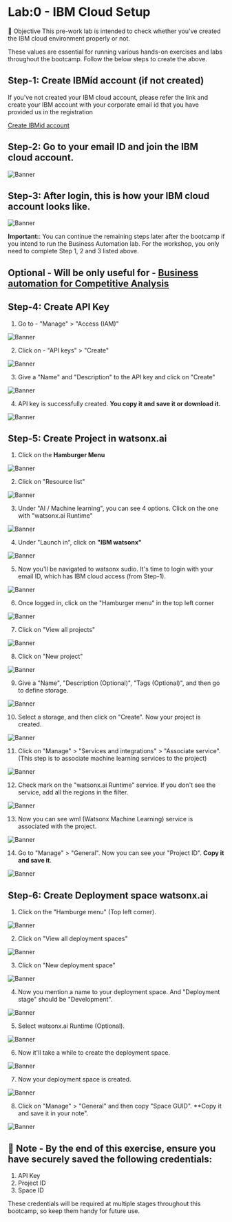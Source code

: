 
# Lab:0 - IBM Cloud Setup

🎯 Objective
This pre-work lab is intended to check whether you've created the IBM cloud environment properly or not. 

These values are essential for running various hands-on exercises and labs throughout the bootcamp. Follow the below steps to create the above. 

## Step-1: Create IBMid account (if not created) 

If you've not created your IBM cloud account, please refer the link and create your IBM account with your corporate email id that you have provided us in the registration

[Create IBMid account](https://www.ibm.com/docs/en/ibmid?topic=introduction)

## Step-2: Go to your email ID and join the IBM cloud account. 

![Banner](images/img001.png)

## Step-3: After login, this is how your IBM cloud account looks like. 

![Banner](images/img002.png)

**Important:**: You can continue the remaining steps later after the bootcamp if you intend to run the Business Automation lab. For the workshop, you only need to complete Step 1, 2 and 3 listed above.

## Optional - Will be only useful for - [Business automation for Competitive Analysis](Lab-1:Usecases/business-automation)

## Step-4: Create API Key 

1. Go to - "Manage" > "Access (IAM)"

![Banner](images/img003.png)

2. Click on - "API keys" > "Create"

![Banner](images/img004.png)

3. Give a "Name" and "Description" to the API key and click on "Create"

![Banner](images/img005.png)

4. API key is successfully created. **You copy it and save it or download it.**

![Banner](images/img006.png)

## Step-5: Create Project in watsonx.ai 

1. Click on the **Hamburger Menu**

![Banner](images/img007.png)

2. Click on "Resource list" 

![Banner](images/img008.png)

3. Under "AI / Machine learning", you can see 4 options. Click on the one with "watsonx.ai Runtime" 

![Banner](images/img009.png)

4. Under "Launch in", click on **"IBM watsonx"**

![Banner](images/img010.png)

5. Now you'll be navigated to watsonx sudio. It's time to login with your email ID, which has IBM cloud access (from Step-1). 

![Banner](images/img011.png)

6. Once logged in, click on the "Hamburger menu" in the top left corner 

![Banner](images/img012.png)

7. Click on "View all projects"

![Banner](images/img013.png)

8. Click on "New project"

![Banner](images/img014.png)

9. Give a "Name", "Description (Optional)", "Tags (Optional)", and then go to define storage. 

![Banner](images/img015.png)

10. Select a storage, and then click on "Create". Now your project is created. 

![Banner](images/img016.png)

11. Click on "Manage" > "Services and integrations" > "Associate service". (This step is to associate machine learning services to the project)

![Banner](images/img017.png)

12. Check mark on the "watsonx.ai Runtime" service. If you don't see the service, add all the regions in the filter.

![Banner](images/img018.png)

13. Now you can see wml (Watsonx Machine Learning) service is associated with the project. 

![Banner](images/img019.png)

14. Go to "Manage" > "General". Now you can see your "Project ID". **Copy it and save it**. 

![Banner](images/img020.png)


## Step-6: Create Deployment space watsonx.ai 

1. Click on the "Hamburge menu" (Top left corner). 

![Banner](images/img021.png)

2. Click on "View all deployment spaces" 

![Banner](images/img022.png)

3. Click on "New deployment space" 

![Banner](images/img023.png)

4. Now you mention a name to your deployment space. And "Deployment stage" should be "Development". 

![Banner](images/img024.png)

5. Select watsonx.ai Runtime (Optional). 

![Banner](images/img025.png)

6. Now it'll take a while to create the deployment space. 

![Banner](images/img026.png)

7. Now your deployment space is created. 

![Banner](images/img027.png)

8. Click on "Manage" > "General" and then copy "Space GUID". **Copy it and save it in your note". 

![Banner](images/img028.png)


## 🔔 Note - By the end of this exercise, ensure you have securely saved the following credentials:
1. API Key
2. Project ID
3. Space ID

These credentials will be required at multiple stages throughout this bootcamp, so keep them handy for future use.






